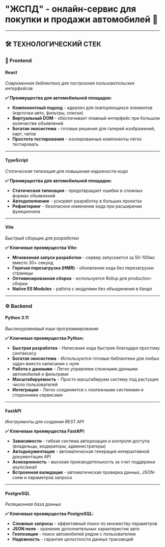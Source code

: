 # "ЖСПД" - онлайн-сервис для покупки и продажи автомобилей 🚗

---

## 🛠 **ТЕХНОЛОГИЧЕСКИЙ СТЕК**

### **🎨 Frontend**

#### **React** 
*Современная библиотека для построения пользовательских интерфейсов*

**✅ Преимущества для автомобильной площадки:**
- **Компонентный подход** - идеален для повторяющихся элементов (карточки авто, фильтры, списки)
- **Виртуальный DOM** - обеспечивает плавный интерфейс при большом количестве объявлений
- **Богатая экосистема** - готовые решения для галерей изображений, карт, чатов
- **Простота тестирования** - изолированные компоненты легко тестировать

---

#### **TypeScript** 
*Статическая типизация для повышения надежности кода*

**✅ Преимущества для автомобильной площадки:**
- **Статическая типизация** - предотвращает ошибки в сложных формах объявлений
- **Автодополнение** - ускоряет разработку в больших проектах
- **Рефакторинг** - безопасное изменение кода при расширении функционала

---

#### **Vite** 
*Быстрый сборщик для разработки*

**✅ Ключевые преимущества Vite:**
- **Мгновенная запуск разработки** - сервер запускается за 50-100мс вместо 30+ секунд
- **Горячая перезагрузка (HMR)** - обновление кода без перезагрузки страницы
- **Оптимизированная сборка** - используется Rollup для production-сборки
- **Native ES Modules** - работа с модулями без объединения в бандл

---

### **⚙️ Backend**

#### **Python 3.11** 
*Высокоуровневый язык программирования*

**✅ Ключевые преимущества Python:**
- **Быстрая разработка** - Написание кода быстрее благодаря простому синтаксису
- **Богатая экосистема** - Используются готовые библиотеки для любых задач вместо написания с нуля
- **Работа с данными** - Легко управляем сложными данными автомобилей и фильтрами
- **Масштабируемость** - Просто масштабируем систему под растущее число пользователей
- **Интеграции** - Легко соединяется с платежными системами и сторонними сервисами

---

#### **FastAPI** 
*Инструменты для создания REST API*

**✅ Ключевые преимущества FastAPI:**
- **Зависимости** - гибкая система авторизации и контроля доступа (владельцы, модераторы, администраторы)
- **Автодокументация** - автоматическая генерация интерактивной документации API 
- **Асинхронность** -  высокая производительность за счет поддержки async/await
- **Встроенная валидация** - автоматическая проверка данных, JSON-схем и параметров запроса
  
---

#### **PostgreSQL** 
*Реляционная база данных*

**✅ Ключевые преимущества PostgreSQL:**
- **Сложные запросы** - эффективный поиск по множеству параметров
- **JSON поля** - хранение дополнительных характеристик авто
- **Геопозиция** - поиск автомобилей рядом с пользователем
- **Надежность** - гарантия целостности данных транзакций
